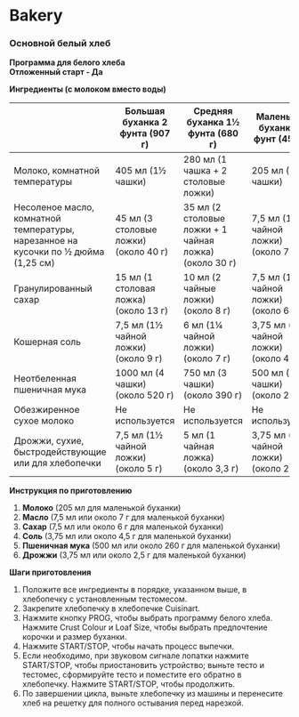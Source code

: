 # Bakery

### Основной белый хлеб
**Программа для белого хлеба**  
**Отложенный старт - Да**

**Ингредиенты (с молоком вместо воды)**

|                          | Большая буханка 2 фунта (907 г)             | Средняя буханка 1½ фунта (680 г)        | Маленькая буханка 1 фунт (454 г)        |
|--------------------------|------------------------------------------|--------------------------------------|--------------------------------------|
| Молоко, комнатной температуры | 405 мл (1½ чашки)                       | 280 мл (1 чашка + 2 столовые ложки) | 205 мл (¾ чашки)                       |
| Несоленое масло, комнатной температуры, нарезанное на кусочки по ½ дюйма (1,25 см) | 45 мл (3 столовые ложки) (около 40 г) | 35 мл (2 столовые ложки + 1 чайная ложка) (около 30 г) | 7,5 мл (1½ чайной ложки) (около 7 г) |
| Гранулированный сахар    | 15 мл (1 столовая ложка) (около 13 г)      | 10 мл (2 чайные ложки) (около 8 г)  | 7,5 мл (1½ чайной ложки) (около 6 г)  |
| Кошерная соль            | 7,5 мл (1½ чайной ложки) (около 9 г)       | 6 мл (1¼ чайной ложки) (около 7 г)   | 3,75 мл (¾ чайной ложки) (около 4,5 г)|
| Неотбеленная пшеничная мука| 1000 мл (4 чашки) (около 520 г)            | 750 мл (3 чашки) (около 390 г)       | 500 мл (2 чашки) (около 260 г)        |
| Обезжиренное сухое молоко | Не используется                           | Не используется                     | Не используется                      |
| Дрожжи, сухие, быстродействующие или для хлебопечки | 7,5 мл (1½ чайной ложки) (около 5 г)     | 5 мл (1 чайная ложка) (около 3,3 г)  | 3,75 мл (¾ чайной ложки) (около 2,5 г) |

**Инструкция по приготовлению**

1. **Молоко** (205 мл для маленькой буханки)
2. **Масло** (7,5 мл или около 7 г для маленькой буханки)
3. **Сахар** (7,5 мл или около 6 г для маленькой буханки)
4. **Соль** (3,75 мл или около 4,5 г для маленькой буханки)
5. **Пшеничная мука** (500 мл или около 260 г для маленькой буханки)
6. **Дрожжи** (3,75 мл или около 2,5 г для маленькой буханки)

**Шаги приготовления**

1. Положите все ингредиенты в порядке, указанном выше, в хлебопечку с установленным тестомесом.
2. Закрепите хлебопечку в хлебопечке Cuisinart.
3. Нажмите кнопку PROG, чтобы выбрать программу белого хлеба. Нажмите Crust Colour и Loaf Size, чтобы выбрать предпочтение корочки и размер буханки.
4. Нажмите START/STOP, чтобы начать процесс выпечки.
5. Если необходимо, при звуковом сигнале лопатки нажмите START/STOP, чтобы приостановить устройство; выньте тесто и тестомес, сформируйте тесто и поместите его обратно в хлебопечку. Нажмите START/STOP, чтобы продолжить.
6. По завершении цикла, выньте хлебопечку из машины и перенесите хлеб на решетку для полного остывания перед нарезкой.
